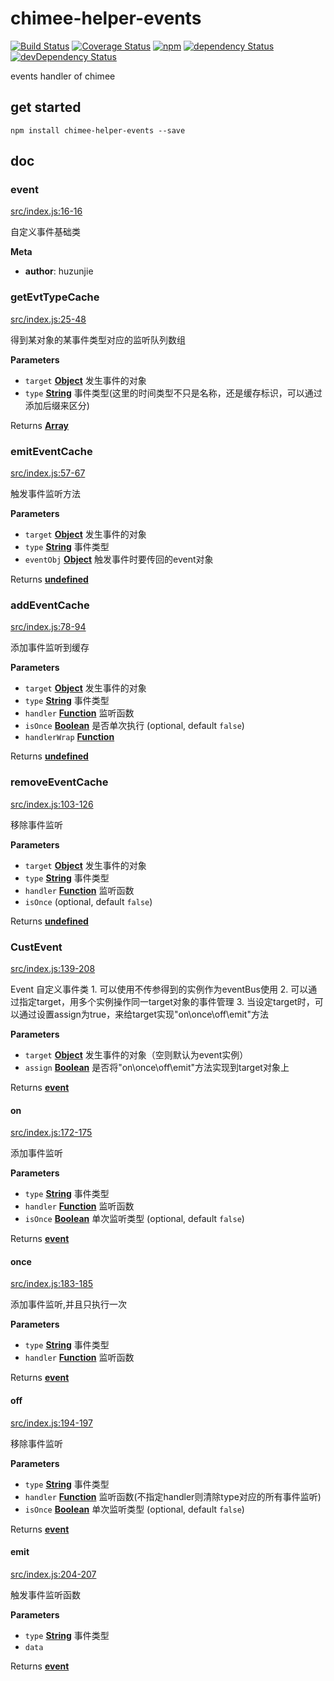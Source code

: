 # chimee-helper-events

[![Build Status](https://img.shields.io/travis/Chimeejs/chimee-helper-events/master.svg?style=flat-square)](https://travis-ci.org/Chimeejs/chimee-helper-events.svg?branch=master)
[![Coverage Status](https://img.shields.io/coveralls/Chimeejs/chimee-helper-events/master.svg?style=flat-square)](https://coveralls.io/github/Chimeejs/chimee-helper-events?branch=master)
[![npm](https://img.shields.io/npm/v/chimee-helper-events.svg?colorB=brightgreen&style=flat-square)](https://www.npmjs.com/package/chimee-helper-events)
[![dependency Status](https://david-dm.org/Chimeejs/chimee-helper-events.svg)](https://david-dm.org/Chimeejs/chimee-helper-events)
[![devDependency Status](https://david-dm.org/Chimeejs/chimee-helper-events/dev-status.svg)](https://david-dm.org/Chimeejs/chimee-helper-events?type=dev)

events handler of chimee

## get started

```shell
npm install chimee-helper-events --save
```

## doc

<!-- Generated by documentation.js. Update this documentation by updating the source code. -->

### event

[src/index.js:16-16](https://github.com/Chimeejs/chimee-helper-events/blob/43f39c489f1d638cb6ba1e7e634889f42b2ef810/src/index.js#L16-L16 "Source code on GitHub")

自定义事件基础类

**Meta**

-   **author**: huzunjie

### getEvtTypeCache

[src/index.js:25-48](https://github.com/Chimeejs/chimee-helper-events/blob/43f39c489f1d638cb6ba1e7e634889f42b2ef810/src/index.js#L25-L48 "Source code on GitHub")

得到某对象的某事件类型对应的监听队列数组

**Parameters**

-   `target` **[Object](https://developer.mozilla.org/en-US/docs/Web/JavaScript/Reference/Global_Objects/Object)** 发生事件的对象
-   `type` **[String](https://developer.mozilla.org/en-US/docs/Web/JavaScript/Reference/Global_Objects/String)** 事件类型(这里的时间类型不只是名称，还是缓存标识，可以通过添加后缀来区分)

Returns **[Array](https://developer.mozilla.org/en-US/docs/Web/JavaScript/Reference/Global_Objects/Array)** 

### emitEventCache

[src/index.js:57-67](https://github.com/Chimeejs/chimee-helper-events/blob/43f39c489f1d638cb6ba1e7e634889f42b2ef810/src/index.js#L57-L67 "Source code on GitHub")

触发事件监听方法

**Parameters**

-   `target` **[Object](https://developer.mozilla.org/en-US/docs/Web/JavaScript/Reference/Global_Objects/Object)** 发生事件的对象
-   `type` **[String](https://developer.mozilla.org/en-US/docs/Web/JavaScript/Reference/Global_Objects/String)** 事件类型
-   `eventObj` **[Object](https://developer.mozilla.org/en-US/docs/Web/JavaScript/Reference/Global_Objects/Object)** 触发事件时要传回的event对象

Returns **[undefined](https://developer.mozilla.org/en-US/docs/Web/JavaScript/Reference/Global_Objects/undefined)** 

### addEventCache

[src/index.js:78-94](https://github.com/Chimeejs/chimee-helper-events/blob/43f39c489f1d638cb6ba1e7e634889f42b2ef810/src/index.js#L78-L94 "Source code on GitHub")

添加事件监听到缓存

**Parameters**

-   `target` **[Object](https://developer.mozilla.org/en-US/docs/Web/JavaScript/Reference/Global_Objects/Object)** 发生事件的对象
-   `type` **[String](https://developer.mozilla.org/en-US/docs/Web/JavaScript/Reference/Global_Objects/String)** 事件类型
-   `handler` **[Function](https://developer.mozilla.org/en-US/docs/Web/JavaScript/Reference/Statements/function)** 监听函数
-   `isOnce` **[Boolean](https://developer.mozilla.org/en-US/docs/Web/JavaScript/Reference/Global_Objects/Boolean)** 是否单次执行 (optional, default `false`)
-   `handlerWrap` **[Function](https://developer.mozilla.org/en-US/docs/Web/JavaScript/Reference/Statements/function)** 

Returns **[undefined](https://developer.mozilla.org/en-US/docs/Web/JavaScript/Reference/Global_Objects/undefined)** 

### removeEventCache

[src/index.js:103-126](https://github.com/Chimeejs/chimee-helper-events/blob/43f39c489f1d638cb6ba1e7e634889f42b2ef810/src/index.js#L103-L126 "Source code on GitHub")

移除事件监听

**Parameters**

-   `target` **[Object](https://developer.mozilla.org/en-US/docs/Web/JavaScript/Reference/Global_Objects/Object)** 发生事件的对象
-   `type` **[String](https://developer.mozilla.org/en-US/docs/Web/JavaScript/Reference/Global_Objects/String)** 事件类型
-   `handler` **[Function](https://developer.mozilla.org/en-US/docs/Web/JavaScript/Reference/Statements/function)** 监听函数
-   `isOnce`   (optional, default `false`)

Returns **[undefined](https://developer.mozilla.org/en-US/docs/Web/JavaScript/Reference/Global_Objects/undefined)** 

### CustEvent

[src/index.js:139-208](https://github.com/Chimeejs/chimee-helper-events/blob/43f39c489f1d638cb6ba1e7e634889f42b2ef810/src/index.js#L139-L208 "Source code on GitHub")

Event 自定义事件类
1\. 可以使用不传参得到的实例作为eventBus使用
2\. 可以通过指定target，用多个实例操作同一target对象的事件管理
3\. 当设定target时，可以通过设置assign为true，来给target实现"on\\once\\off\\emit"方法

**Parameters**

-   `target` **[Object](https://developer.mozilla.org/en-US/docs/Web/JavaScript/Reference/Global_Objects/Object)** 发生事件的对象（空则默认为event实例）
-   `assign` **[Boolean](https://developer.mozilla.org/en-US/docs/Web/JavaScript/Reference/Global_Objects/Boolean)** 是否将"on\\once\\off\\emit"方法实现到target对象上

Returns **[event](#event)** 

#### on

[src/index.js:172-175](https://github.com/Chimeejs/chimee-helper-events/blob/43f39c489f1d638cb6ba1e7e634889f42b2ef810/src/index.js#L172-L175 "Source code on GitHub")

添加事件监听

**Parameters**

-   `type` **[String](https://developer.mozilla.org/en-US/docs/Web/JavaScript/Reference/Global_Objects/String)** 事件类型
-   `handler` **[Function](https://developer.mozilla.org/en-US/docs/Web/JavaScript/Reference/Statements/function)** 监听函数
-   `isOnce` **[Boolean](https://developer.mozilla.org/en-US/docs/Web/JavaScript/Reference/Global_Objects/Boolean)** 单次监听类型 (optional, default `false`)

Returns **[event](#event)** 

#### once

[src/index.js:183-185](https://github.com/Chimeejs/chimee-helper-events/blob/43f39c489f1d638cb6ba1e7e634889f42b2ef810/src/index.js#L183-L185 "Source code on GitHub")

添加事件监听,并且只执行一次

**Parameters**

-   `type` **[String](https://developer.mozilla.org/en-US/docs/Web/JavaScript/Reference/Global_Objects/String)** 事件类型
-   `handler` **[Function](https://developer.mozilla.org/en-US/docs/Web/JavaScript/Reference/Statements/function)** 监听函数

Returns **[event](#event)** 

#### off

[src/index.js:194-197](https://github.com/Chimeejs/chimee-helper-events/blob/43f39c489f1d638cb6ba1e7e634889f42b2ef810/src/index.js#L194-L197 "Source code on GitHub")

移除事件监听

**Parameters**

-   `type` **[String](https://developer.mozilla.org/en-US/docs/Web/JavaScript/Reference/Global_Objects/String)** 事件类型
-   `handler` **[Function](https://developer.mozilla.org/en-US/docs/Web/JavaScript/Reference/Statements/function)** 监听函数(不指定handler则清除type对应的所有事件监听)
-   `isOnce` **[Boolean](https://developer.mozilla.org/en-US/docs/Web/JavaScript/Reference/Global_Objects/Boolean)** 单次监听类型 (optional, default `false`)

Returns **[event](#event)** 

#### emit

[src/index.js:204-207](https://github.com/Chimeejs/chimee-helper-events/blob/43f39c489f1d638cb6ba1e7e634889f42b2ef810/src/index.js#L204-L207 "Source code on GitHub")

触发事件监听函数

**Parameters**

-   `type` **[String](https://developer.mozilla.org/en-US/docs/Web/JavaScript/Reference/Global_Objects/String)** 事件类型
-   `data`  

Returns **[event](#event)** 
